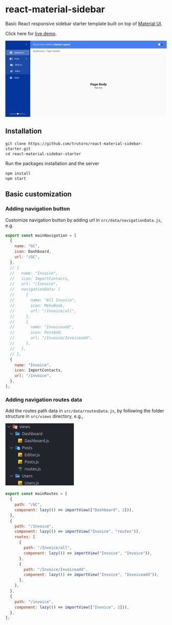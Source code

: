# react-material-sidebar

Basic React responsive sidebar starter template built on top of [Material UI](https://material-ui.com).

Click here for <a href="https://demo.pnath.in" target="_blank">live demo</a>.

![Screenshot 1](screenshots/full-screenshot.png)

## Installation

```
git clone https://github.com/trutoro/react-material-sidebar-starter.git
cd react-material-sidebar-starter
```

Run the packages installation and the server

```
npm install
npm start
```

## Basic customization

### Adding navigation button

Customize navigation button by adding url in `src/data/navigationData.js`, e.g.

```javascript
export const mainNavigation = [
  {
    name: "GC",
    icon: Dashboard,
    url: "/GC",
  },
  // {
  //   name: "Invoice",
  //   icon: ImportContacts,
  //   url: "/Invoice",
  //   navigationData: [
  //     {
  //       name: "All Invoice",
  //       icon: MenuBook,
  //       url: "/Invoice/all",
  //     },
  //     {
  //       name: "Invoiceadd",
  //       icon: PostAdd,
  //       url: "/Invoice/Invoiceadd",
  //     },
  //   ],
  // },
  {
    name: "Invoice",
    icon: ImportContacts,
    url: "/invoice",
  },
];
```

### Adding navigation routes data

Add the routes path data in `src/data/routesData.js`, by following the folder structure in `src/views` directory, e.g.,

![Folder structure](screenshots/folder-structure.png)

```javascript
export const mainRoutes = [
  {
    path: "/GC",
    component: lazy(() => importView(["Dashboard", 2])),
  },
  {
    path: "/Invoice",
    component: lazy(() => importView("Invoice", "routes")),
    routes: [
      {
        path: "/Invoice/all",
        component: lazy(() => importView("Invoice", "Invoice")),
      },
      {
        path: "/Invoice/Invoiceadd",
        component: lazy(() => importView("Invoice", "Invoiceadd")),
      },
    ],
  },
  {
    path: "/invoice",
    component: lazy(() => importView(["Invoice", 2])),
  },
];
```

